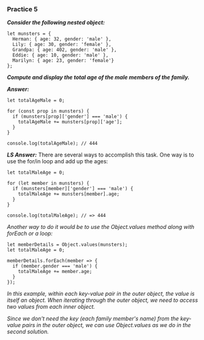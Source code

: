 ### Practice 5 ###
***Consider the following nested object:***
```
let munsters = {
  Herman: { age: 32, gender: 'male' },
  Lily: { age: 30, gender: 'female' },
  Grandpa: { age: 402, gender: 'male' },
  Eddie: { age: 10, gender: 'male' },
  Marilyn: { age: 23, gender: 'female'}
};
```
***Compute and display the total age of the male members of the family.***

***Answer:***
```
let totalAgeMale = 0;

for (const prop in munsters) {
  if (munsters[prop]['gender'] === 'male') {
    totalAgeMale += munsters[prop]['age'];
  }
}

console.log(totalAgeMale); // 444
```
***LS Answer:***
There are several ways to accomplish this task. One way is to use the for/in loop and add up the ages:

```
let totalMaleAge = 0;

for (let member in munsters) {
  if (munsters[member]['gender'] === 'male') {
    totalMaleAge += munsters[member].age;
  }
}

console.log(totalMaleAge); // => 444
```
*Another way to do it would be to use the Object.values method along with forEach or a loop:*

```
let memberDetails = Object.values(munsters);
let totalMaleAge = 0;

memberDetails.forEach(member => {
  if (member.gender === 'male') {
    totalMaleAge += member.age;
  }
});
```

*In this example, within each key-value pair in the outer object, the value is itself an object. When iterating through the outer object, we need to access two values from each inner object.*

*Since we don't need the key (each family member's name) from the key-value pairs in the outer object, we can use Object.values as we do in the second solution.*